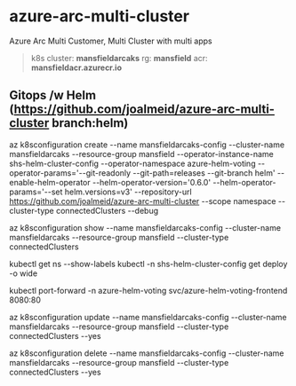 # azure-arc-multi-cluster
Azure Arc Multi Customer, Multi Cluster with multi apps

> k8s cluster: **mansfieldarcaks**
> rg: **mansfield**
> acr: **mansfieldacr.azurecr.io**

## Gitops /w Helm (https://github.com/joalmeid/azure-arc-multi-cluster branch:helm)

az k8sconfiguration create --name mansfieldarcaks-config --cluster-name mansfieldarcaks --resource-group mansfield --operator-instance-name shs-helm-cluster-config --operator-namespace azure-helm-voting --operator-params='--git-readonly --git-path=releases --git-branch helm' --enable-helm-operator --helm-operator-version='0.6.0' --helm-operator-params='--set helm.versions=v3' --repository-url https://github.com/joalmeid/azure-arc-multi-cluster --scope namespace --cluster-type connectedClusters --debug

az k8sconfiguration show --name mansfieldarcaks-config --cluster-name mansfieldarcaks --resource-group mansfield --cluster-type connectedClusters

kubectl get ns --show-labels
kubectl -n shs-helm-cluster-config get deploy  -o wide

kubectl port-forward -n azure-helm-voting svc/azure-helm-voting-frontend 8080:80

az k8sconfiguration update --name mansfieldarcaks-config  --cluster-name mansfieldarcaks --resource-group mansfield --cluster-type connectedClusters --yes

az k8sconfiguration delete --name mansfieldarcaks-config  --cluster-name mansfieldarcaks --resource-group mansfield --cluster-type connectedClusters --yes

